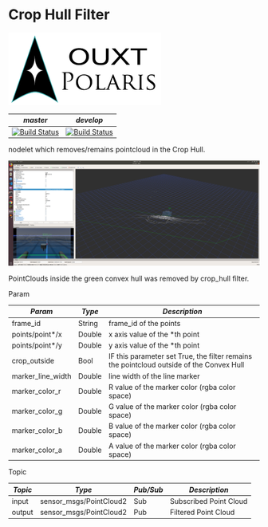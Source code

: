 # Crop Hull Filter

![Developed By OUXT Polaris](img/logo.png "Logo")

| *master* | *develop* |
|----------|-----------|
|[![Build Status](https://travis-ci.org/OUXT-Polaris/crop_hull_filter.svg?branch=master)](https://travis-ci.org/OUXT-Polaris/crop_hull_filter)|[![Build Status](https://travis-ci.org/OUXT-Polaris/crop_hull_filter.svg?branch=develop)](https://travis-ci.org/OUXT-Polaris/crop_hull_filter)|

nodelet which removes/remains pointcloud in the Crop Hull.

![Developed By OUXT Polaris](img/crop_hull_filter.png "Image")

PointClouds inside the green convex hull was removed by crop_hull filter.

Param

| *Param* | *Type* | *Description* |
| --- | ---| --- |
| frame_id | String | frame_id of the points |
| points/point*/x | Double | x axis value of the *th point |
| points/point*/y | Double | y axis value of the *th point |
| crop_outside | Bool | IF this parameter set True, the filter remains the pointcloud outside of the Convex Hull |
| marker_line_width | Double | line width of the line marker |
| marker_color_r | Double | R value of the marker color (rgba color space) |
| marker_color_g | Double | G value of the marker color (rgba color space) |
| marker_color_b | Double | B value of the marker color (rgba color space) |
| marker_color_a | Double | A value of the marker color (rgba color space) |

Topic

| *Topic* | *Type* | *Pub/Sub* | *Description* |
| --- | ---| --- | --- |
| input | sensor_msgs/PointCloud2 | Sub | Subscribed Point Cloud |
| output | sensor_msgs/PointCloud2 | Pub | Filtered Point Cloud |